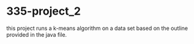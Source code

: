 # 335-project_2

this project runs a k-means algorithm on a data set based on the outline provided in the java file.
